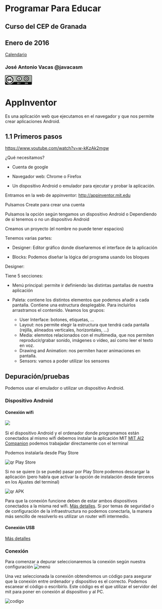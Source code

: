 # Programar Para Educar

## Curso del CEP de Granada

## Enero de 2016

[Calendario](./Indice.md)

### José Antonio Vacas @javacasm

![CCbySA](imagenes/CCbySQ_88x31.png)

# AppInventor

Es una aplicación web que ejecutamos en el navegador y que nos permite crear aplicaciones Android.

## 1.1 Primeros pasos

https://www.youtube.com/watch?v=w-kKzAk2mgw

¿Qué necesitamos?

* Cuenta de google

* Navegador web: Chrome o Firefox

* Un dispositivo Android o emulador para ejecutar y probar la aplicación.

Entramos en la web de appinventor: http://appinventor.mit.edu

Pulsamos Create para crear una cuenta

Pulsamos la opción según tengamos un dispositivo Android o Dependiendo de si tenemos o no un dispositivo Android

Creamos un proyecto (el nombre no puede tener espacios)

Tenemos varias partes:

* Designer: Editor gráfico donde diseñaremos el interface de la aplicación

* Blocks: Podemos diseñar la lógica del programa usando los bloques

Designer:

Tiene 5 secciones:

* Menú principal: permite ir definiendo las distintas pantallas de nuestra aplicación

* Paleta: contiene los distintos elementos que podemos añadir a cada pantalla. Contiene una estructura desplegable. Para incluirlos arrastramos el contenido. Veamos los grupos:
	* User Interface: botones, etiquetas, ...
	* Layout: nos permite elegir la estructura que tendrá cada pantalla (rejilla, alineados verticales, horizontales, ...)
	* Media: elemntos relacionados con el multimedia, que nos permiten reproducir/grabar sonido, imágenes o vídeo, así como leer el texto en voz.
	* Drawing and Animation: nos permiten hacer animaciones en pantalla.
	* Sensors: vamos a poder utilizar los sensores


## Depuración/pruebas

Podemos usar el emulador o utilizar un dispositivo Android.

### Dispositivo Android

#### Conexión wifi

![](http://appinventor.mit.edu/explore/sites/all/files/SetupAI2/WifiA.png)

Si el dispositivo Android y el ordenador donde programamos están conectados al mismo wifi debemos instalar la aplicación MIT [MIT AI2 Companion](https://play.google.com/store/apps/details?id=edu.mit.appinventor.aicompanion3) podemos trabajadar directamente con el terminal

Podemos instalarla desde Play Store

![qr Play Store](http://appinventor.mit.edu/explore/sites/all/files/SetupAI2/ai2storecompanionQR.png)

Si no se quiere (o se puede) pasar por Play Store podemos descargar la aplicación (pero habŕa que activar la opción de instalación desde terceros en los Ajustes del terminal)

![qr APK](http://appinventor.mit.edu/ai2test-splash/qrcode.png)

Para que la conexión funcione deben de estar ambos dispositivos conectados a la misma red wifi. [Más detalles](http://appinventor.mit.edu/ai2test-splash/qrcode.png). Si por temas de seguridad o de configuración de la infraestructura no podemos conectarla, la manera más sencillo de resolverlo es utilizar un router wifi intermedio.

#### Conexión USB

[Más detalles](http://appinventor.mit.edu/explore/ai2/setup-device-usb.html)


### Conexión

Para comenzar a depurar seleccionaremos la conexión según nuestra configuración
![menú](http://appinventor.mit.edu/explore/sites/all/files/SetupAI2/wifi/connectSnapshot2.png)

Una vez seleccionada la conexión obtendremos un código para asegurar que la conexión entre ordenador y dispositivo es el correcto. Podemos escanear el código o escribirlo. Este código es el que utilizar el servidor del mit para poner en conexión al dispositivo y al PC.

![codigo](http://appinventor.mit.edu/explore/sites/all/files/SetupAI2/wifi/connectIt.png)
